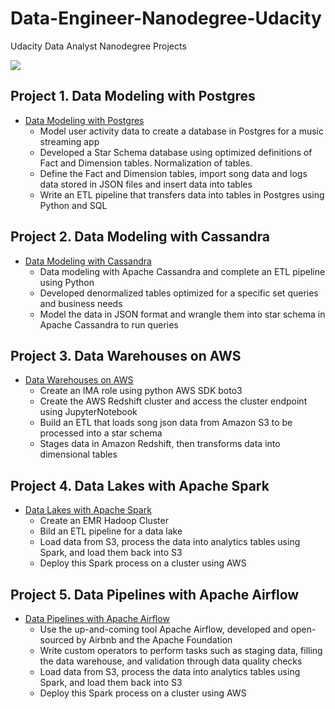 # Data-Engineer-Nanodegree-Udacity
Udacity Data Analyst Nanodegree Projects

<img src="https://media-exp1.licdn.com/dms/image/C5612AQG2UUbFIFjo5Q/article-inline_image-shrink_1500_2232/0?e=1591833600&v=beta&t=YHNZbwDRffFK2aju70KOiAHJaGhXJHFIEelo8i_sIAA">

## Project 1. Data Modeling with Postgres
- <A href='https://github.com/yumengdong/Data-Engineer-Nanodegree-Udacity/blob/master/Project_data%20modeling%20with%20postgres'>Data Modeling with Postgres</A><BR>
  - Model user activity data to create a database in Postgres for a music streaming app
  - Developed a Star Schema database using optimized definitions of Fact and Dimension tables. Normalization of tables.
  - Define the Fact and Dimension tables, import song data and logs data stored in JSON files and insert data into tables
  - Write an ETL pipeline that transfers data into tables in Postgres using Python and SQL
  
## Project 2. Data Modeling with Cassandra
- <A href='https://github.com/yumengdong/Data-Engineer-Nanodegree-Udacity/tree/master/Project_Data%20Modeling%20with%20Apache%20Cassandra'>Data Modeling with Cassandra</A><BR>
  - Data modeling with Apache Cassandra and complete an ETL pipeline using Python
  - Developed denormalized tables optimized for a specific set queries and business needs
  - Model the data in JSON format and wrangle them into star schema in Apache Cassandra to run queries

## Project 3. Data Warehouses on AWS
- <A href='https://github.com/yumengdong/Data-Engineer-Nanodegree-Udacity/blob/master/Project_Data%20Warehouse'>Data Warehouses on AWS</A><BR>
  - Create an IMA role using python AWS SDK boto3
  - Create the AWS Redshift cluster and access the cluster endpoint using JupyterNotebook
  - Build an ETL that loads song json data from Amazon S3 to be processed into a star schema
  - Stages data in Amazon Redshift, then transforms data into dimensional tables

## Project 4. Data Lakes with Apache Spark
- <A href='https://github.com/yumengdong/Data-Engineer-Nanodegree-Udacity/tree/master/Project_Data%20Lake%20with%20Spark'>Data Lakes with Apache Spark</A><BR>
  - Create an EMR Hadoop Cluster
  - Bild an ETL pipeline for a data lake
  - Load data from S3, process the data into analytics tables using Spark, and load them back into S3
  - Deploy this Spark process on a cluster using AWS
  
## Project 5. Data Pipelines with Apache Airflow
- <A href='https://github.com/yumengdong/Data-Engineer-Nanodegree-Udacity/blob/master/Project_Data%20Warehouse'>Data Pipelines with Apache Airflow</A><BR>
  - Use the up-and-coming tool Apache Airflow, developed and open-sourced by Airbnb and the Apache Foundation
  - Write custom operators to perform tasks such as staging data, filling the data warehouse, and validation through data quality checks
  - Load data from S3, process the data into analytics tables using Spark, and load them back into S3
  - Deploy this Spark process on a cluster using AWS
